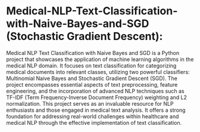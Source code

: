 # Medical-NLP-Text-Classification-with-Naive-Bayes-and-SGD (Stochastic Gradient Descent):
Medical NLP Text Classification with Naive Bayes and SGD is a Python project that showcases the application of machine learning algorithms in the medical NLP domain. It focuses on text classification for categorizing medical documents into relevant classes, utilizing two powerful classifiers: Multinomial Naive Bayes and Stochastic Gradient Descent (SGD). The project encompasses essential aspects of text preprocessing, feature engineering, and the incorporation of advanced NLP techniques such as TF-IDF (Term Frequency-Inverse Document Frequency) weighting and L2 normalization. This project serves as an invaluable resource for NLP enthusiasts and those engaged in medical text analysis. It offers a strong foundation for addressing real-world challenges within healthcare and medical NLP through the effective implementation of text classification.
